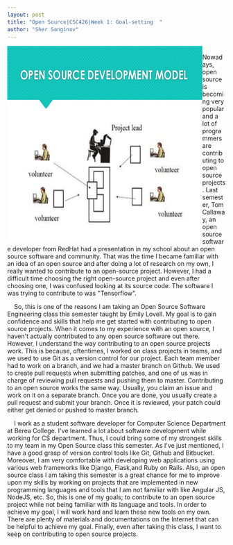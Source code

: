 ```yaml
---
layout: post
title: "Open Source|CSC426|Week 1: Goal-setting  "
author: "Sher Sanginov"
---
```



<img class="img-responsive" src="/assets/img/open.jpg" alt="Drawing" style="width: 450px; height: 450px; display: block; float:left; ">
&nbsp;&nbsp;&nbsp;&nbsp; Nowadays, open source is becoming very popular and a lot of programmers are contributing to open source projects. Last semester, Tom Callaway, an open source software developer from RedHat had a presentation in my school about an open source software and community. That was the time I became familiar with an idea of an open source and after doing a lot of research on my own, I really wanted to contribute to an open-source project. However, I had a difficult time choosing the right open-source project and even after choosing one, I was confused looking at its source code. The software I was trying to contribute to was "Tensorflow".

&nbsp;&nbsp;&nbsp;&nbsp;So, this is one of the reasons I am taking an Open Source Software Engineering class this semester taught by Emily Lovell. My goal is to gain confidence and skills that help me get started with contributing to open source projects. When it comes to my experience with an open source, I haven't actually contributed to any open source software out there. However, I understand the way contributing to an open source projects work. This is because, oftentimes, I worked on class projects in teams, and we used to use Git as a version control for our project. Each team member had to work on a branch, and we had a master branch on Github. We used to create pull requests when submitting patches, and one of us was in charge of reviewing pull requests and pushing them to master. Contributing to an open source works the same way. Usually, you claim an issue and work on it on a separate branch. Once you are done, you usually create a pull request and submit your branch. Once it is reviewed, your patch could either get denied or pushed to master branch.

&nbsp;&nbsp;&nbsp;&nbsp;I work as a student software developer for Computer Science Department at Berea College. I've learned a lot about software development while working for CS department. Thus, I could bring some of my strongest skills to my team in my Open Source class this semester. As I've just mentioned, I have a good grasp of version control tools like Git, Github and Bitbucket. Moreover, I am very comfortable with developing web applications using various web frameworks like Django, Flask,and Ruby on Rails. Also, an open source class I am taking this semester is a great chance for me to improve upon my skills by working on projects that are implemented in new programming languages and tools that I am not familiar with like Angular JS, NodeJS, etc. So, this is one of my goals; to contribute to an open source project while not being familiar with its language and tools. In order to achieve my goal, I will work hard and learn these new tools on my own. There are plenty of materials and documentations on the Internet that can be helpful to achieve my goal. Finally, even after taking this class, I want to keep on contributing to open source projects.
